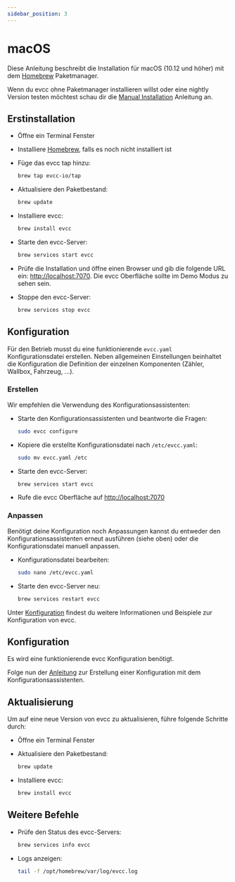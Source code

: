 ```yaml
---
sidebar_position: 3
---
```


# macOS

Diese Anleitung beschreibt die Installation für macOS (10.12 und höher) mit dem [Homebrew](https://brew.sh) Paketmanager.

Wenn du evcc ohne Paketmanager installieren willst oder eine nightly Version testen möchtest schau dir die [Manual Installation](/installation/manual) Anleitung an.

## Erstinstallation

- Öffne ein Terminal Fenster
- Installiere [Homebrew](https://brew.sh), falls es noch nicht installiert ist
- Füge das evcc tap hinzu:

  ```sh
  brew tap evcc-io/tap
  ```

- Aktualisiere den Paketbestand:

  ```sh
  brew update
  ```

- Installiere evcc:

  ```sh
  brew install evcc
  ```

- Starte den evcc-Server:

  ```sh
  brew services start evcc
  ```

- Prüfe die Installation und öffne einen Browser und gib die folgende URL ein: [http://localhost:7070](http://localhost:7070). Die evcc Oberfläche sollte im Demo Modus zu sehen sein.
- Stoppe den evcc-Server:

  ```sh
  brew services stop evcc
  ```

## Konfiguration

Für den Betrieb musst du eine funktionierende `evcc.yaml` Konfigurationsdatei erstellen.
Neben allgemeinen Einstellungen beinhaltet die Konfiguration die Definition der einzelnen Komponenten (Zähler, Wallbox, Fahrzeug, ...).

### Erstellen

Wir empfehlen die Verwendung des Konfigurationsassistenten:

- Starte den Konfigurationsassistenten und beantworte die Fragen:

  ```sh
  sudo evcc configure
  ```

- Kopiere die erstellte Konfigurationsdatei nach `/etc/evcc.yaml`:

  ```sh
  sudo mv evcc.yaml /etc
  ```

- Starte den evcc-Server:

  ```sh
  brew services start evcc
  ```

- Rufe die evcc Oberfläche auf [http://localhost:7070](http://localhost:7070)

### Anpassen

Benötigt deine Konfiguration noch Anpassungen kannst du entweder den Konfigurationsassistenten erneut ausführen (siehe oben) oder die Konfigurationsdatei manuell anpassen.

- Konfigurationsdatei bearbeiten:

  ```sh
  sudo nano /etc/evcc.yaml
  ```

- Starte den evcc-Server neu:

  ```sh
  brew services restart evcc
  ```

Unter [Konfiguration](./configuration) findest du weitere Informationen und Beispiele zur Konfiguration von evcc.

## Konfiguration

Es wird eine funktionierende evcc Konfiguration benötigt.

Folge nun der [Anleitung](./configuration#konfiguration-mit-assistenten) zur Erstellung einer Konfiguration mit dem Konfigurationsassistenten.

## Aktualisierung

Um auf eine neue Version von evcc zu aktualisieren, führe folgende Schritte durch:

- Öffne ein Terminal Fenster
- Aktualisiere den Paketbestand:

  ```sh
  brew update
  ```

- Installiere evcc:

  ```sh
  brew install evcc
  ```

## Weitere Befehle

- Prüfe den Status des evcc-Servers:

  ```sh
  brew services info evcc
  ```

- Logs anzeigen:

  ```sh
  tail -f /opt/homebrew/var/log/evcc.log
  ```
